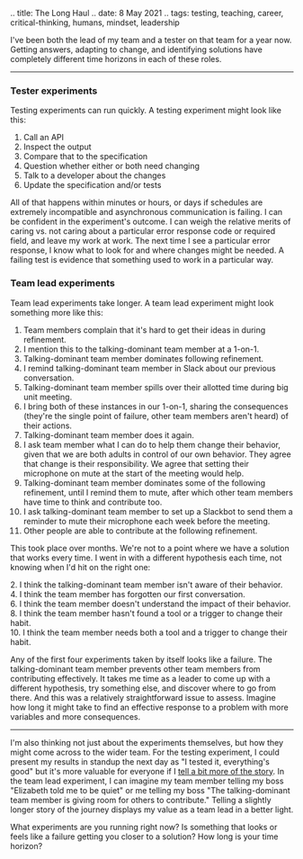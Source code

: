 .. title: The Long Haul
.. date: 8 May 2021
.. tags: testing, teaching, career, critical-thinking, humans, mindset, leadership

I've been both the lead of my team and a tester on that team for a year now. Getting answers, adapting to change, and identifying solutions have completely different time horizons in each of these roles. 

---

### Tester experiments

Testing experiments can run quickly. A testing experiment might look like this:

1. Call an API
2. Inspect the output
3. Compare that to the specification
4. Question whether either or both need changing
5. Talk to a developer about the changes
6. Update the specification and/or tests

All of that happens within minutes or hours, or days if schedules are extremely incompatible and asynchronous communication is failing. I can be confident in the experiment's outcome. I can weigh the relative merits of caring vs. not caring about a particular error response code or required field, and leave my work at work. The next time I see a particular error response, I know what to look for and where changes might be needed. A failing test is evidence that something used to work in a particular way. 

### Team lead experiments

Team lead experiments take longer. A team lead experiment might look something more like this:

1. Team members complain that it's hard to get their ideas in during refinement.
2. I mention this to the talking-dominant team member at a 1-on-1.
3. Talking-dominant team member dominates following refinement.
4. I remind talking-dominant team member in Slack about our previous conversation.
5. Talking-dominant team member spills over their allotted time during big unit meeting.
6. I bring both of these instances in our 1-on-1, sharing the consequences (they're the single point of failure, other team members aren't heard) of their actions.
7. Talking-dominant team member does it again.
8. I ask team member what I can do to help them change their behavior, given that we are both adults in control of our own behavior. They agree that change is their responsibility. We agree that setting their microphone on mute at the start of the meeting would help.
9. Talking-dominant team member dominates some of the following refinement, until I remind them to mute, after which other team members have time to think and contribute too.
10. I ask talking-dominant team member to set up a Slackbot to send them a reminder to mute their microphone each week before the meeting.
11. Other people are able to contribute at the following refinement. 

This took place over months. We're not to a point where we have a solution that works every time. I went in with a different hypothesis each time, not knowing when I'd hit on the right one:

2\. I think the talking-dominant team member isn't aware of their behavior.  
4\. I think the team member has forgotten our first conversation.  
6\. I think the team member doesn't understand the impact of their behavior.  
8\. I think the team member hasn't found a tool or a trigger to change their habit.  
10\. I think the team member needs both a tool and a trigger to change their habit.

Any of the first four experiments taken by itself looks like a failure. The talking-dominant team member prevents other team members from contributing effectively. It takes me time as a leader to come up with a different hypothesis, try something else, and discover where to go from there. And this was a relatively straightforward issue to assess. Imagine how long it might take to find an effective response to a problem with more variables and more consequences.

--- 

I'm also thinking not just about the experiments themselves, but how they might come across to the wider team. For the testing experiment, I could present my results in standup the next day as "I tested it, everything's good" but it's more valuable for everyone if I [tell a bit more of the story](https://www.ministryoftesting.com/dojo/lessons/defining-story-completion-as-a-software-tester). In the team lead experiment, I can imagine my team member telling my boss "Elizabeth told me to be quiet" or me telling my boss "The talking-dominant team member is giving room for others to contribute." Telling a slightly longer story of the journey displays my value as a team lead in a better light. 

What experiments are you running right now? Is something that looks or feels like a failure getting you closer to a solution? How long is your time horizon?
